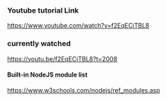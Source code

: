### Youtube tutorial Link
https://www.youtube.com/watch?v=f2EqECiTBL8  

### currently watched

https://youtu.be/f2EqECiTBL8?t=2008  

#### Built-in NodeJS module list
https://www.w3schools.com/nodejs/ref_modules.asp  


